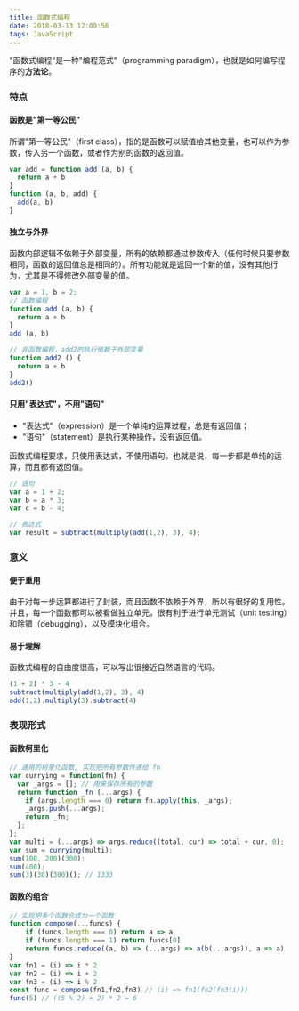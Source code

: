 ```yaml
---
title: 函数式编程
date: 2018-03-13 12:00:56
tags: JavaScript
---
```

"函数式编程"是一种"编程范式"（programming paradigm），也就是如何编写程序的**方法论**。
### 特点
#### 函数是"第一等公民"
所谓"第一等公民"（first class），指的是函数可以赋值给其他变量，也可以作为参数，传入另一个函数，或者作为别的函数的返回值。
```js
var add = function add (a, b) {
  return a + b
}
function (a, b, add) {
  add(a, b)
}
```

<!-- more -->
#### 独立与外界
函数内部逻辑不依赖于外部变量，所有的依赖都通过参数传入（任何时候只要参数相同，函数的返回值总是相同的）。所有功能就是返回一个新的值，没有其他行为，尤其是不得修改外部变量的值。
```js
var a = 1, b = 2;
// 函数编程
function add (a, b) {
  return a + b
}
add (a, b)

// 非函数编程，add2的执行依赖于外部变量
function add2 () {
  return a + b
}
add2()
```

#### 只用"表达式"，不用"语句"
* "表达式"（expression）是一个单纯的运算过程，总是有返回值；
* "语句"（statement）是执行某种操作，没有返回值。

函数式编程要求，只使用表达式，不使用语句。也就是说，每一步都是单纯的运算，而且都有返回值。
```js
// 语句
var a = 1 + 2;
var b = a * 3;
var c = b - 4;

// 表达式
var result = subtract(multiply(add(1,2), 3), 4);
```

### 意义

#### 便于重用
由于对每一步运算都进行了封装，而且函数不依赖于外界，所以有很好的复用性。并且，每一个函数都可以被看做独立单元，很有利于进行单元测试（unit testing）和除错（debugging），以及模块化组合。
#### 易于理解
函数式编程的自由度很高，可以写出很接近自然语言的代码。
```js
(1 + 2) * 3 - 4
subtract(multiply(add(1,2), 3), 4)
add(1,2).multiply(3).subtract(4)
```

### 表现形式
#### 函数柯里化
```js
// 通用的柯里化函数, 实现把所有参数传递给 fn
var currying = function(fn) {
  var _args = []; // 用来保存所有的参数
  return function _fn (...args) {
    if (args.length === 0) return fn.apply(this, _args);
    _args.push(...args);
    return _fn;
  };
};
var multi = (...args) => args.reduce((total, cur) => total + cur, 0);
var sum = currying(multi);
sum(100, 200)(300);
sum(400);
sum(3)(30)(300)(); // 1333
```

#### 函数的组合
```js
// 实现把多个函数合成为一个函数
function compose(...funcs) {
    if (funcs.length === 0) return a => a
    if (funcs.length === 1) return funcs[0]
    return funcs.reduce((a, b) => (...args) => a(b(...args)), a => a)
}
var fn1 = (i) => i * 2
var fn2 = (i) => i + 2
var fn3 = (i) => i % 2
const func = compose(fn1,fn2,fn3) // (i) => fn1(fn2(fn3(i)))
func(5) // ((5 % 2) + 2) * 2 = 6
```